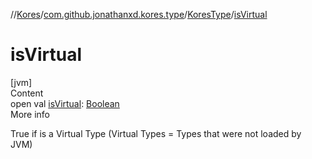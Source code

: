 //[Kores](../../index.md)/[com.github.jonathanxd.kores.type](../index.md)/[KoresType](index.md)/[isVirtual](is-virtual.md)



# isVirtual  
[jvm]  
Content  
open val [isVirtual](is-virtual.md): [Boolean](https://kotlinlang.org/api/latest/jvm/stdlib/kotlin/-boolean/index.html)  
More info  


True if is a Virtual Type (Virtual Types = Types that were not loaded by JVM)

  



